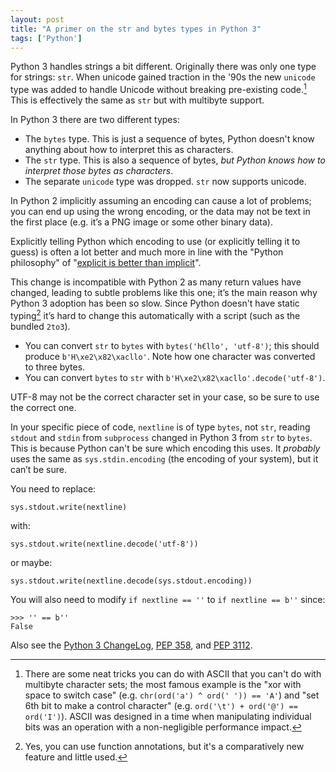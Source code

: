 ```yaml
---
layout: post
title: "A primer on the str and bytes types in Python 3"
tags: ['Python']
---
```


Python 3 handles strings a bit different. Originally there was only one type for
strings: `str`. When unicode gained traction in the '90s the new `unicode` type
was added to handle Unicode without breaking pre-existing code.[^1] This is
effectively the same as `str` but with multibyte support.

In Python 3 there are two different types:

- The `bytes` type. This is just a sequence of bytes, Python doesn't know
  anything about how to interpret this as characters.
- The `str` type. This is also a sequence of bytes, *but Python knows how to
  interpret those bytes as characters*.
- The separate `unicode` type was dropped. `str` now supports unicode.

In Python 2 implicitly assuming an encoding can cause a lot of problems; you can
end up using the wrong encoding, or the data may not be text in the first place
(e.g. it’s a PNG image or some other binary data).

Explicitly telling Python which encoding to use (or explicitly telling it to
guess) is often a lot better and much more in line with the "Python philosophy"
of "[explicit is better than implicit][pep20]".

This change is incompatible with Python 2 as many return values have changed,
leading to subtle problems like this one; it’s the main reason why Python 3
adoption has been so slow. Since Python doesn't have static typing[^2] it’s hard
to change this automatically with a script (such as the bundled `2to3`).

- You can convert `str` to `bytes` with `bytes('h€llo', 'utf-8')`; this should
  produce `b'H\xe2\x82\xacllo'`. Note how one character was converted to three
  bytes.
- You can convert `bytes` to `str` with  `b'H\xe2\x82\xacllo'.decode('utf-8')`.

UTF-8 may not be the correct character set in your case, so be sure to use the
correct one.

In your specific piece of code, `nextline` is of type `bytes`, not `str`,
reading `stdout` and `stdin` from `subprocess` changed in Python 3 from `str` to
`bytes`. This is because Python can't be sure which encoding this uses. It
*probably* uses the same as `sys.stdin.encoding` (the encoding of your system),
but it can’t be sure.

You need to replace:

    sys.stdout.write(nextline)

with:

    sys.stdout.write(nextline.decode('utf-8'))

or maybe:

    sys.stdout.write(nextline.decode(sys.stdout.encoding))

You will also need to modify `if nextline == ''` to `if nextline == b''` since:

    >>> '' == b''
    False

Also see the [Python 3 ChangeLog][changelog], [PEP 358][pep358], and [PEP 3112][pep3112].

[^1]: There are some neat tricks you can do with ASCII that you can't do with multibyte character sets; the most famous example is the "xor with space to switch case" (e.g. `chr(ord('a') ^ ord(' ')) == 'A'`) and "set 6th bit to make a control character" (e.g. `ord('\t') + ord('@') == ord('I')`). ASCII was designed in a time when manipulating individual bits was an operation with a non-negligible performance impact.

[^2]: Yes, you can use function annotations, but it's a comparatively new feature and little used.

[changelog]: http://docs.python.org/3.0/whatsnew/3.0.html#text-vs-data-instead-of-unicode-vs-8-bit
[pep20]: http://www.python.org/dev/peps/pep-0020/
[pep358]: http://www.python.org/dev/peps/pep-0358/
[pep3112]: http://www.python.org/dev/peps/pep-3112/

